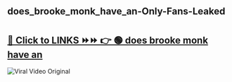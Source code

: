 
 ## does_brooke_monk_have_an-Only-Fans-Leaked

# <h2><a href="https://clipsfans.com/does_brooke_monk_have_an&ref=git">🔗 Click to LINKS ⏩⏩ 👉 🟢 does brooke monk have an </a></h2>

<a href="https://clipsfans.com/does_brooke_monk_have_an&ref=git" rel="nofollow" data-target="animated-image.originalLink"><img src="https://i.ibb.co.com/xMMVF88/686577567.gif" alt="Viral Video Original" style="max-width: 100%; display: inline-block;" data-target="animated-image.originalImage"></a>
